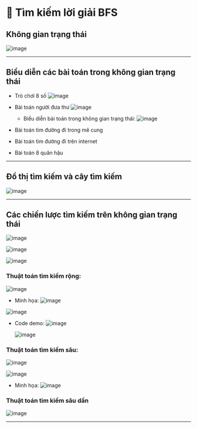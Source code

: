 # 🧩 Tìm kiếm lời giải BFS
## Không gian trạng thái
![image](https://github.com/fit-hcmus-k21/fundamentals-of-artificial-intelligence/assets/93416202/acc6db81-aac0-419c-886c-28d624e32e05)

___

## Biểu diễn các bài toán trong không gian trạng thái
- Trò chơi 8 số
  ![image](https://github.com/fit-hcmus-k21/fundamentals-of-artificial-intelligence/assets/93416202/02767c58-824b-4d5e-828e-e33d69c3feb7)

- Bài toán người đưa thư
  ![image](https://github.com/fit-hcmus-k21/fundamentals-of-artificial-intelligence/assets/93416202/f55189e6-72fd-4cc9-991a-ac14430b3756)

  + Biểu diễn bài toán trong không gian trạng thái:
    ![image](https://github.com/fit-hcmus-k21/fundamentals-of-artificial-intelligence/assets/93416202/fe6718d2-42dc-456c-9cbb-0dd2e7fa130b)

- Bài toán tìm đường đi trong mê cung
- Bài toán tìm đường đi trên internet
- Bài toán 8 quân hậu
___

## Đồ thị tìm kiếm và cây tìm kiếm

![image](https://github.com/fit-hcmus-k21/fundamentals-of-artificial-intelligence/assets/93416202/de72758b-1b6b-470c-be7f-e8d4b45d534a)

___

## Các chiến lược tìm kiếm trên không gian trạng thái
![image](https://github.com/fit-hcmus-k21/fundamentals-of-artificial-intelligence/assets/93416202/d8c5e1a7-02f0-4368-8275-026644371e49)

![image](https://github.com/fit-hcmus-k21/fundamentals-of-artificial-intelligence/assets/93416202/1729c9b0-d820-4d64-bc79-67672f6a28ad)

![image](https://github.com/fit-hcmus-k21/fundamentals-of-artificial-intelligence/assets/93416202/7088ed36-fea5-40ae-90e1-b2205bd4c8ee)

### Thuật toán tìm kiếm rộng:

![image](https://github.com/fit-hcmus-k21/fundamentals-of-artificial-intelligence/assets/93416202/3f3f5c9e-96af-4e69-b678-772a63abf76d)

- Minh họa:
![image](https://github.com/fit-hcmus-k21/fundamentals-of-artificial-intelligence/assets/93416202/bf7390a0-80d8-4699-b595-483d4241a062)

![image](https://github.com/fit-hcmus-k21/fundamentals-of-artificial-intelligence/assets/93416202/9e8508ae-4105-4fd9-bf85-706b67797c71)

- Code demo:
  ![image](https://github.com/fit-hcmus-k21/fundamentals-of-artificial-intelligence/assets/93416202/74e6743e-206a-4137-964c-44bfb2abd7c7)

  ![image](https://github.com/fit-hcmus-k21/fundamentals-of-artificial-intelligence/assets/93416202/6e8d56a2-2ba4-4cd3-9260-9ead142a0644)

### Thuật toán tìm kiếm sâu:

![image](https://github.com/fit-hcmus-k21/fundamentals-of-artificial-intelligence/assets/93416202/2e231285-172c-42f9-ac33-70bb171f396b)

![image](https://github.com/fit-hcmus-k21/fundamentals-of-artificial-intelligence/assets/93416202/b6a603b7-2c06-4d48-94ef-0c61980100d7)

- Minh họa:
![image](https://github.com/fit-hcmus-k21/fundamentals-of-artificial-intelligence/assets/93416202/ebd153ec-3762-43c6-aa98-b59f04782732)

### Thuật toán tìm kiếm sâu dần
![image](https://github.com/fit-hcmus-k21/fundamentals-of-artificial-intelligence/assets/93416202/f933207e-14e0-46e7-96e3-0050d680bfb6)

___




















